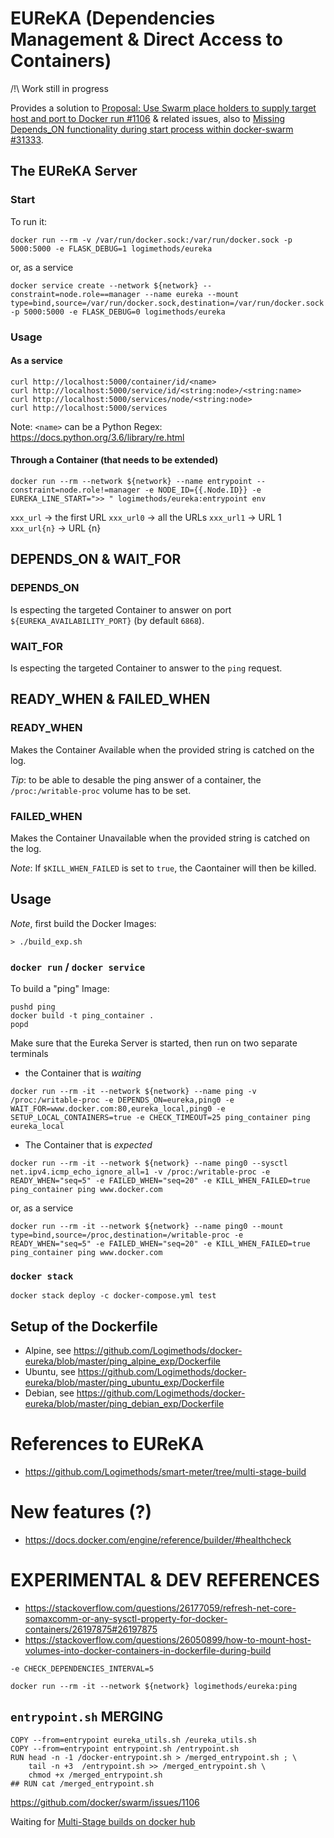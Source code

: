 # EUReKA (Dependencies Management & Direct Access to Containers)

/!\ Work still in progress

Provides a solution to [Proposal: Use Swarm place holders to supply target host and port to Docker run #1106](https://github.com/docker/swarm/issues/1106) & related issues, also to [Missing Depends_ON functionality during start process within docker-swarm #31333](https://github.com/moby/moby/issues/31333#issuecomment-303250242).

## The EUReKA Server

### Start
To run it:
```
docker run --rm -v /var/run/docker.sock:/var/run/docker.sock -p 5000:5000 -e FLASK_DEBUG=1 logimethods/eureka
```
or, as a service
```
docker service create --network ${network} --constraint=node.role==manager --name eureka --mount type=bind,source=/var/run/docker.sock,destination=/var/run/docker.sock -p 5000:5000 -e FLASK_DEBUG=0 logimethods/eureka
```

### Usage
#### As a service
```
curl http://localhost:5000/container/id/<name>
curl http://localhost:5000/service/id/<string:node>/<string:name>
curl http://localhost:5000/services/node/<string:node>
curl http://localhost:5000/services
```

Note: `<name>` can be a Python Regex: https://docs.python.org/3.6/library/re.html

#### Through a Container (that needs to be extended)
```
docker run --rm --network ${network} --name entrypoint --constraint=node.role!=manager -e NODE_ID={{.Node.ID}} -e EUREKA_LINE_START=">> " logimethods/eureka:entrypoint env
```

`xxx_url` -> the first URL
`xxx_url0` -> all the URLs
`xxx_url1` -> URL 1
`xxx_url{n}` -> URL {n}

## DEPENDS_ON & WAIT_FOR
### DEPENDS_ON
Is especting the targeted Container to answer on port `${EUREKA_AVAILABILITY_PORT}` (by default `6868`).

### WAIT_FOR
Is especting the targeted Container to answer to the `ping` request.

## READY_WHEN & FAILED_WHEN
### READY_WHEN
Makes the Container Available when the provided string is catched on the log.

_Tip_: to be able to desable the ping answer of a container, the `/proc:/writable-proc` volume has to be set.
### FAILED_WHEN
Makes the Container Unavailable when the provided string is catched on the log.

_Note_: If `$KILL_WHEN_FAILED` is set to `true`, the Caontainer will then be killed.

## Usage

_Note_, first build the Docker Images: 
```
> ./build_exp.sh 
```

### `docker run` / `docker service`

To build a "ping" Image:
```
pushd ping
docker build -t ping_container .
popd
```
Make sure that the Eureka Server is started, then run on two separate terminals
* the Container that is _waiting_
```
docker run --rm -it --network ${network} --name ping -v /proc:/writable-proc -e DEPENDS_ON=eureka,ping0 -e WAIT_FOR=www.docker.com:80,eureka_local,ping0 -e SETUP_LOCAL_CONTAINERS=true -e CHECK_TIMEOUT=25 ping_container ping eureka_local
```
* The Container that is _expected_
```
docker run --rm -it --network ${network} --name ping0 --sysctl net.ipv4.icmp_echo_ignore_all=1 -v /proc:/writable-proc -e READY_WHEN="seq=5" -e FAILED_WHEN="seq=20" -e KILL_WHEN_FAILED=true ping_container ping www.docker.com
```
or, as a service
```
docker run --rm -it --network ${network} --name ping0 --mount type=bind,source=/proc,destination=/writable-proc -e READY_WHEN="seq=5" -e FAILED_WHEN="seq=20" -e KILL_WHEN_FAILED=true ping_container ping www.docker.com
```

### `docker stack`

```
docker stack deploy -c docker-compose.yml test
```

## Setup of the Dockerfile
* Alpine, see https://github.com/Logimethods/docker-eureka/blob/master/ping_alpine_exp/Dockerfile
* Ubuntu, see https://github.com/Logimethods/docker-eureka/blob/master/ping_ubuntu_exp/Dockerfile
* Debian, see https://github.com/Logimethods/docker-eureka/blob/master/ping_debian_exp/Dockerfile

# References to EUReKA

* https://github.com/Logimethods/smart-meter/tree/multi-stage-build

# New features (?)

* https://docs.docker.com/engine/reference/builder/#healthcheck

# EXPERIMENTAL & DEV REFERENCES

* https://stackoverflow.com/questions/26177059/refresh-net-core-somaxcomm-or-any-sysctl-property-for-docker-containers/26197875#26197875
* https://stackoverflow.com/questions/26050899/how-to-mount-host-volumes-into-docker-containers-in-dockerfile-during-build

`-e CHECK_DEPENDENCIES_INTERVAL=5`
```
docker run --rm -it --network ${network} logimethods/eureka:ping
```

## `entrypoint.sh` MERGING

```
COPY --from=entrypoint eureka_utils.sh /eureka_utils.sh
COPY --from=entrypoint entrypoint.sh /entrypoint.sh
RUN head -n -1 /docker-entrypoint.sh > /merged_entrypoint.sh ; \
    tail -n +3  /entrypoint.sh >> /merged_entrypoint.sh \
    chmod +x /merged_entrypoint.sh
## RUN cat /merged_entrypoint.sh
```


https://github.com/docker/swarm/issues/1106

Waiting for [Multi-Stage builds on docker hub](https://github.com/docker/hub-feedback/issues/1039)
